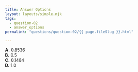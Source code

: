 ```yaml
---
title: Answer Options
layout: layouts/simple.njk
tags:
  - question-02
  - answer_options
permalink: "questions/question-02/{{ page.fileSlug }}.html"

---
```



**A.** 0.8536  
**B.** 0.5  
**C.** 0.1464  
**D.** 1.0
